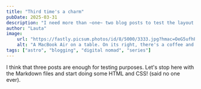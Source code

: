 ```yaml
---
title: "Third time's a charm"
pubDate: 2025-03-31
description: "I need more than ~one~ two blog posts to test the layout of the website."
author: "Lauta"
image:
    url: "https://fastly.picsum.photos/id/8/5000/3333.jpg?hmac=OeG5ufhPYQBd6Rx1TAldAuF92lhCzAhKQKttGfawWuA"
    alt: "A MacBook Air on a table. On its right, there's a coffee and an Iphone. On its left, there's a notebook and a pen."
tags: ["astro", "blogging", "digital nomad", "series"]
---
```


I think that three posts are enough for testing purposes. Let's stop here with the Markdown files and start doing some HTML and CSS! (said no one ever).

